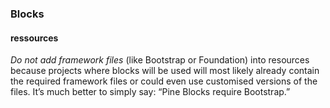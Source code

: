 ### Blocks

#### ressources

*Do not add framework files* (like Bootstrap or Foundation) into resources because projects where blocks will be used will most likely already contain the required framework files or could even use customised versions of the files. It’s much better to simply say: “Pine Blocks require Bootstrap.”

